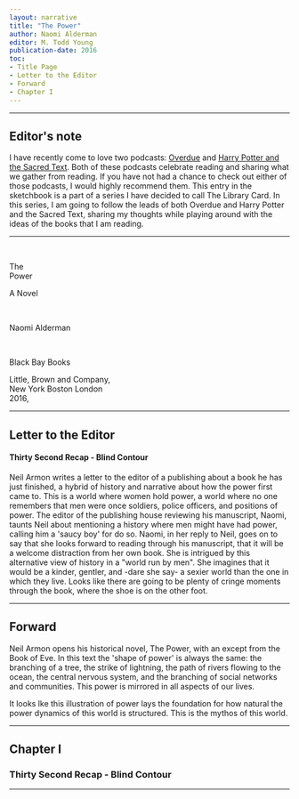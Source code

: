 ```yaml
---
layout: narrative
title: "The Power"
author: Naomi Alderman
editor: M. Todd Young
publication-date: 2016
toc:
- Title Page
- Letter to the Editor
- Forward
- Chapter I
---
```


---

## Editor's note

I have recently come to love two podcasts: [Overdue](https://overduepodcast.com/) and [Harry Potter and the Sacred Text](https://www.harrypottersacredtext.com/). Both of these podcasts celebrate reading and sharing what we gather from reading. If you have not had a chance to check out either of those podcasts, I would highly recommend them. This entry in the sketchbook is a part of a series I have decided to call The Library Card. In this series, I am going to follow the leads of both Overdue and Harry Potter and the Sacred Text, sharing my thoughts while playing around with the ideas of the books that I am reading.

---

<a id="title-page" />

<br>
<p></p>
<p class="centered larger">The<br>Power<br></p>
<p class="centered medium">A Novel</p>

<br>
<p class="centered larger">Naomi Alderman</p>
<br>

<p class="centered">Black Bay Books</p>
<p class="centered small">Little, Brown and Company,<br>New York Boston London<br>2016,<br></p>

---

## Letter to the Editor

#### Thirty Second Recap - Blind Contour

Neil Armon writes a letter to the editor of a publishing about a book he has just finished, a
hybrid of history and narrative about how the power first came to. This is a world where women
hold power, a world where no one remembers that men were once soldiers, police officers, and 
positions of power. The editor of the publishing house reviewing his manuscript, Naomi, taunts 
Neil about mentioning a history where men might have had power, calling him a 'saucy boy' for do so.
Naomi, in her reply to Neil, goes on to say that she looks forward to reading through his manuscript,
that it will be a welcome distraction from her own book. She is intrigued by this alternative view of 
history in a "world run by men". She imagines that it would be a kinder, gentler, and -dare she say- a 
sexier world than the one in which they live. Looks like there are going to be plenty of cringe moments 
through the book, where the shoe is on the other foot.

---

## Forward

Neil Armon opens his historical novel, The Power, with an except from the Book of Eve. In this text the
'shape of power' is always the same: the branching of a tree, the strike of lightning, the path of rivers
flowing to the ocean, the central nervous system, and the branching of social networks and communities. 
This power is mirrored in all aspects of our lives. 

It looks lke this illustration of power lays the foundation for how natural the power dynamics of this world
is structured. This is the mythos of this world.

---

## Chapter I

### Thirty Second Recap - Blind Contour

---